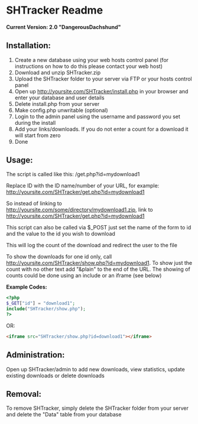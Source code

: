 SHTracker Readme
================

#### Current Version: 2.0 "DangerousDachshund"

Installation:
-------------

1. Create a new database using your web hosts control panel (for instructions on how to do this please contact your web host)
2. Download and unzip SHTracker.zip
3. Upload the SHTracker folder to your server via FTP or your hosts control panel
4. Open up http://yoursite.com/SHTracker/install.php in your browser and enter your database and user details
5. Delete install.php from your server
6. Make config.php unwritable (optional)
7. Login to the admin panel using the username and password you set during the install
8. Add your links/downloads. If you do not enter a count for a download it will start from zero
9. Done

Usage:
------

The script is called like this: /get.php?id=mydownload1

Replace ID with the ID name/number of your URL, for example: http://yoursite.com/SHTracker/get.php?id=mydownload1

So instead of linking to http://yoursite.com/some/directory/mydownload1.zip, link to http://yoursite.com/SHTracker/get.php?id=mydownload1

This script can also be called via $_POST just set the name of the form to id and the value to the id you wish to download

This will log the count of the download and redirect the user to the file

To show the downloads for one id only, call http://yoursite.com/SHTracker/show.php?id=mydownload1. To show just the count with no other text add "&plain" to the end of the URL. The showing of counts could be done using an include or an iframe (see below)

**Example Codes:**

```php
<?php
$_GET["id"] = "download1";
include("SHTracker/show.php");
?>
```

OR:

```html
<iframe src="SHTracker/show.php?id=download1"></iframe>
```

Administration:
---------------

Open up SHTracker/admin to add new downloads, view statistics, update existing downloads or delete downloads

Removal:
--------

To remove SHTracker, simply delete the SHTracker folder from your server and delete the "Data" table from your database

